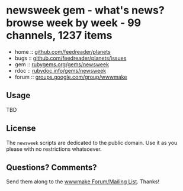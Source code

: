 # newsweek gem - what's news? browse week by week - 99 channels, 1237 items
 

* home  :: [github.com/feedreader/planets](https://github.com/feedreader/planets)
* bugs  :: [github.com/feedreader/planets/issues](https://github.com/feedreader/planets/issues)
* gem   :: [rubygems.org/gems/newsweek](https://rubygems.org/gems/newsweek)
* rdoc  :: [rubydoc.info/gems/newsweek](http://rubydoc.info/gems/newsweek)
* forum :: [groups.google.com/group/wwwmake](http://groups.google.com/group/wwwmake)


## Usage

TBD


## License

The `newsweek` scripts are dedicated to the public domain.
Use it as you please with no restrictions whatsoever.

## Questions? Comments?

Send them along to the [wwwmake Forum/Mailing List](http://groups.google.com/group/wwwmake).
Thanks!